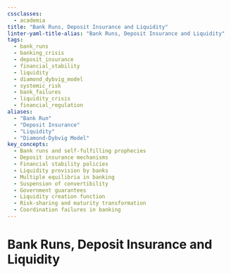 ```yaml
---
cssclasses:
  - academia
title: "Bank Runs, Deposit Insurance and Liquidity"
linter-yaml-title-alias: "Bank Runs, Deposit Insurance and Liquidity"
tags:
  - bank_runs
  - banking_crisis
  - deposit_insurance
  - financial_stability
  - liquidity
  - diamond_dybvig_model
  - systemic_risk
  - bank_failures
  - liquidity_crisis
  - financial_regulation
aliases:
  - "Bank Run"
  - "Deposit Insurance"
  - "Liquidity"
  - "Diamond-Dybvig Model"
key_concepts:
  - Bank runs and self-fulfilling prophecies
  - Deposit insurance mechanisms
  - Financial stability policies
  - Liquidity provision by banks
  - Multiple equilibria in banking
  - Suspension of convertibility
  - Government guarantees
  - Liquidity creation function
  - Risk-sharing and maturity transformation
  - Coordination failures in banking
---
```


# Bank Runs, Deposit Insurance and Liquidity
